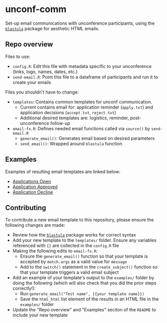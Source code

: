 # unconf-comm

Set-up email communications with unconference participants, using the [`blastula`](https://github.com/rich-iannone/blastula) package for aesthetic HTML emails.

## Repo overview

Files to use:

- `config.R`: Edit this file with metadata specific to your unconference (links, logo, names, dates, etc.)
- `send-email.R`: Point this file to a dataframe of participants and run it to create your emails

Files you shouldn't have to change:

- `templates`: Contains common templates for unconf communication. 
    + Current contains email for: application reminder (`apply.txt`) and application decisions (`accept.txt`, `reject.txt`)
    + Additional desired templates are: logistics, reminder, post-unconference follow-up
- `email-fx.R`: Defines needed email functions called via `source()` by `send-email.R`
    + `generate_email()`: Generates email based on desired parameters
    + `send_email()`: Wrapped around `blastula` function
    
## Examples

Examples of resulting email templates are linked below:

- [Applications Open](https://unconf-toolbox.github.io/unconf-comm/apply-ex.html)
- [Application Approved](https://unconf-toolbox.github.io/unconf-comm/accept-ex.html)
- [Application Decline](https://unconf-toolbox.github.io/unconf-comm/decline-ex.html)

## Contributing

To contribute a new email template to this repository, please ensure the following changes are made:

- Review how the [`blastula`](https://github.com/rich-iannone/blastula) package works for correct syntax
- Add your new template to the `templates/` folder. Ensure any variables referenced with `{}` are collected in the `config.R` file
- Making the following edits to `email-fx.R`:
    + Ensure the `generate_email()` function so that your template is accepted by `match.args` as a valid value for `message`
    + Add to the `switch()` statement in the `create_subject()` function so that your template triggers a valid email subject
- Add an example of your template's output to the `examples/` folder by doing the following (which will also check that you did the prior steps correctly!):
    + Run `generate_email("Test name", {{your template name}})` 
    + Save the `html_html` list element of the results in an HTML file in the `examples/` folder
- Update the "Repo overview" and "Examples" seciton of the `README` to include your new template